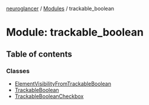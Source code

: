 [neuroglancer](../README.md) / [Modules](../modules.md) / trackable\_boolean

# Module: trackable\_boolean

## Table of contents

### Classes

- [ElementVisibilityFromTrackableBoolean](../classes/trackable_boolean.ElementVisibilityFromTrackableBoolean.md)
- [TrackableBoolean](../classes/trackable_boolean.TrackableBoolean.md)
- [TrackableBooleanCheckbox](../classes/trackable_boolean.TrackableBooleanCheckbox.md)
